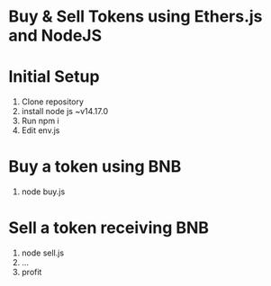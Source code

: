 # Buy & Sell Tokens using Ethers.js and NodeJS

# Initial Setup

1. Clone repository
1. install node js ~v14.17.0
3. Run npm i
4. Edit env.js


# Buy a token using BNB

1. node buy.js


# Sell a token receiving BNB

1. node sell.js
1. ... 
1. profit
